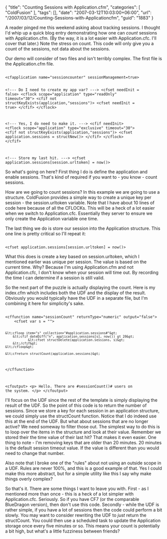 {
	"title": "Counting Sessions with Application.cfm",
	"categories": [
		"ColdFusion"
	],
	"tags": [],
	"date": "2007-03-12T10:03:00+06:00",
	"url": "/2007/03/12/Counting-Sessions-with-Applicationcfm",
	"guid": "1883"
}

A reader pinged me this weekend asking about tracking sessions. I thought I'd whip up a quick blog entry demonstrating how one can <i>count</i> sessions with Application.cfm. (By the way, it is a lot easier with Application.cfc. I'll cover that later.) Note the stress on count. This code will only give you a count of the sessions, not data about the sessions.
<!--more-->
Our demo will consider of two files and isn't terribly complex. The first file is the Application.cfm file. 

<code>
&lt;cfapplication name="sessioncounter" sessionManagement=true&gt;

&lt;!--- Do I need to create my app var? ---&gt;
&lt;cfset needInit = false&gt;
&lt;cflock scope="application" type="readOnly" timeout="30"&gt;
	&lt;cfif not structKeyExists(application,"sessions")&gt;
		&lt;cfset needInit = true&gt;
	&lt;/cfif&gt;
&lt;/cflock&gt;

&lt;!--- Yes, I do need to make it. ---&gt;
&lt;cfif needInit&gt;
	&lt;cflock scope="application" type="exclusive" timeout="30"&gt;
		&lt;cfif not structKeyExists(application,"sessions")&gt;
			&lt;cfset application.sessions = structNew()&gt;
		&lt;/cfif&gt;
	&lt;/cflock&gt;
&lt;/cfif&gt;

&lt;!--- Store my last hit. ---&gt;
&lt;cfset application.sessions[session.urltoken] = now()&gt;
</code>

So what's going on here? First thing I do is define the application and enable sessions. That's kind of required if you want to - you know - count sessions. 

How are we going to count sessions? In this example we are going to use a structure. ColdFusion provides a simple way to create a unique key per session - the session.urltoken variable. Note that I have about 10 lines of code here because of all the CFLOCKs. This will be a heck of a lot easier when we switch to Application.cfc. Essentially they server to ensure we only create the Application variable one time. 

The last thing we do is store our session into the Application structure. This one line is pretty critical so I'll repeat it:

<code>
&lt;cfset application.sessions[session.urltoken] = now()&gt;
</code>

What this does is create a key based on session.urltoken, which I mentioned earlier was unique per session. The value is based on the current time. Why? Because I'm using Application.cfm and not Application.cfc, I don't know when your session will time out. By recording the time I can determine if a session is still valid.

So the next part of the puzzle is actually displaying the count. Here is my index.cfm which includes both the UDF and the display of the result. Obviously you would typically have the UDF in a separate file, but I'm combining it here for simplicity's sake.

<code>
&lt;cffunction name="sessionCount" returnType="numeric" output="false"&gt;
	&lt;cfset var s = ""&gt;

	&lt;cfloop item="s" collection="#application.sessions#"&gt;
		&lt;cfif dateDiff("n", application.sessions[s], now()) gt 20&gt;
				&lt;cfset structDelete(application.sessions, s)&gt;
		&lt;/cfif&gt;
	&lt;/cfloop&gt;
		
	&lt;cfreturn structCount(application.sessions)&gt;
&lt;/cffunction&gt;

&lt;cfoutput&gt;
&lt;p&gt;
Hello. There are #sessionCount()# users on the system.
&lt;/p&gt;
&lt;/cfoutput&gt;
</code>

I'll focus on the UDF since the rest of the template is simply displaying the result of the UDF. So the point of this code is to return the number of sessions. Since we store a key for each session in an application structure, we could simply use the structCount function. Notice that I do indeed use this at the end of the UDF. But what about sessions that are no longer active? We need someway to filter those out. The simplest way to do this is to loop over the items in the structure and look at their value. Remember we stored their the time value of their last hit? That makes it even easier. One thing to note - I'm removing keys that are older than 20 minutes. 20 minutes is the default session timeout value. If the value is different than you would need to change that number.

Also note that I broke one of the "rules" about not using an outside scope in a UDF. Rules are never 100%, and this is a good example of that. Yes I could make this more abstract, but for a simple utility like this I say why make things overly complex?

So that's it. There are some things I want to leave you with. First - as I mentioned more than once - this is a heck of a lot simpler with Application.cfc. Seriously. So if you have CF7 (or the comparable BlueDragon version), then don't use this code. Secondly - while the UDF is rather simple, if you have a lot of sessions then the code could perform a bit slowly. You may want to consider rewriting the UDF to <i>just</i> return the structCount. You could then use a scheduled task to update the Application storage once every five minutes or so. This means your count is potentially a bit high, but what's a little fuzziness between friends?